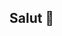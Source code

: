 ## Salut 👋

<!--
🔭 Je travaille actuellement sur ...
🌱 J'apprends actuellement ...
👯 Je cherche à collaborer sur ...
🤔 Je cherche de l'aide pour ...
💬 Posez-moi des questions sur ...
📫 Comment me joindre: ...
😄 Pronoms: ...
⚡ Anecdote amusante: ...
-->
